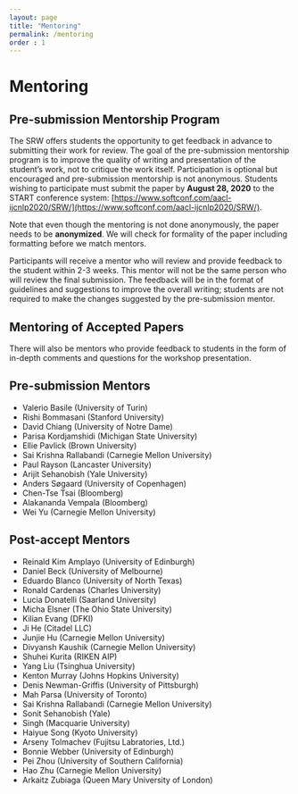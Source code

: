 ```yaml
---
layout: page
title: "Mentoring"
permalink: /mentoring
order : 1
---
```

# Mentoring

## Pre-submission Mentorship Program
The SRW offers students the opportunity to get feedback in advance to submitting their work for review. The goal of the pre-submission mentorship program is to improve the quality of writing and presentation of the student’s work, not to critique the work itself. Participation is optional but encouraged and pre-submission mentorship is not anonymous.
Students wishing to participate must submit the paper by __August 28, 2020__ to the START conference system: [https://www.softconf.com/aacl-ijcnlp2020/SRW/](https://www.softconf.com/aacl-ijcnlp2020/SRW/).

Note that even though the mentoring is not done anonymously, the paper needs to be __anonymized__. We will check for formality of the paper including formatting before we match mentors.

Participants will receive a mentor who will review and provide feedback to the student within 2-3 weeks. This mentor will not be the same person who will review the final submission. The feedback will be in the format of guidelines and suggestions to improve the overall writing; students are not required to make the changes suggested by the pre-submission mentor.

## Mentoring of Accepted Papers

There will also be mentors who provide feedback to students in the form of in-depth comments and questions for the workshop presentation.

## Pre-submission Mentors
- Valerio Basile (University of Turin)
- Rishi Bommasani (Stanford University)
- David Chiang (University of Notre Dame)
- Parisa Kordjamshidi (Michigan State University)
- Ellie Pavlick (Brown University)
- Sai Krishna Rallabandi (Carnegie Mellon University)
- Paul Rayson (Lancaster University)
- Arijit Sehanobish (Yale University)
- Anders Søgaard (University of Copenhagen)
- Chen-Tse Tsai (Bloomberg)
- Alakananda Vempala (Bloomberg)
- Wei Yu (Carnegie Mellon University)

## Post-accept Mentors
- Reinald Kim Amplayo (University of Edinburgh)
- Daniel Beck (University of Melbourne)
- Eduardo Blanco (University of North Texas)
- Ronald Cardenas (Charles University)
- Lucia Donatelli (Saarland University)
- Micha Elsner (The Ohio State University)
- Kilian Evang (DFKI)
- Ji He (Citadel LLC)
- Junjie Hu (Carnegie Mellon University)
- Divyansh Kaushik (Carnegie Mellon University)
- Shuhei Kurita (RIKEN AIP)
- Yang Liu (Tsinghua University)
- Kenton Murray (Johns Hopkins University)
- Denis Newman-Griffis (University of Pittsburgh)
- Mah Parsa (University of Toronto)
- Sai Krishna Rallabandi (Carnegie Mellon University)
- Sonit Sehanobish (Yale)
- Singh (Macquarie University)
- Haiyue Song (Kyoto University)
- Arseny Tolmachev (Fujitsu Labratories, Ltd.)
- Bonnie Webber (University of Edinburgh)
- Pei Zhou (University of Southern California)
- Hao Zhu (Carnegie Mellon University)
- Arkaitz Zubiaga (Queen Mary University of London)
